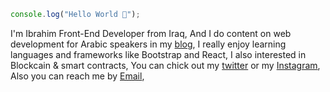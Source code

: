 ```javascript
console.log("Hello World 👋");
```
I'm Ibrahim Front-End Developer from Iraq, And I do content on web development for Arabic speakers in my [blog](https://ibrahimalbasri.blogspot.com/), I really enjoy learning languages and frameworks like Bootstrap and React, I also interested in Blockcain & smart contracts, You can chick out my [twitter](https://twitter.com/ibrahimalbasry) or my [Instagram](https://www.instagram.com/ibrahimalbasri/), Also you can reach me by [Email](albsree@gmail.com),


<!-- 👋 Hi, I’m @albasry
- 👀 I’m interested in Web Development
- 🌱 I’m currently learning Python
- 💞️ I’m looking to collaborate on Fornt-End Dev
- 📫 How to reach me albsree@gmail.com -->

<!---
albasry/albasry is a ✨ special ✨ repository because its `README.md` (this file) appears on your GitHub profile.
You can click the Preview link to take a look at your changes.
--->
